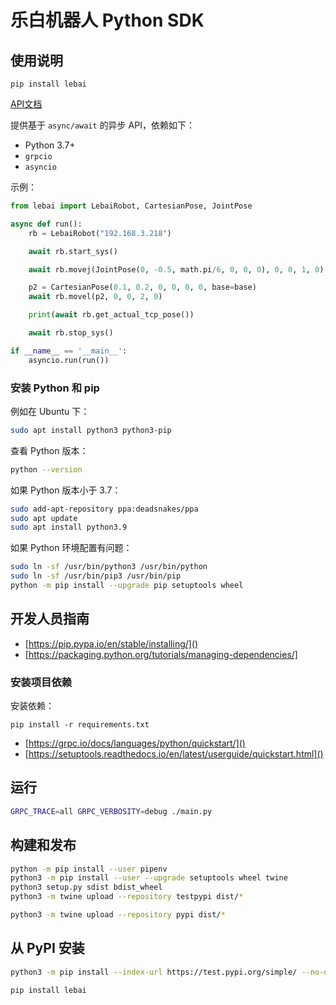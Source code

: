 # 乐白机器人 Python SDK

## 使用说明

```
pip install lebai
```

[API文档](http://lebai.py.kingfree.moe)

提供基于 `async/await` 的异步 API，依赖如下：

- Python 3.7+
- `grpcio`
- `asyncio`

示例：

```python
from lebai import LebaiRobot, CartesianPose, JointPose

async def run():
    rb = LebaiRobot("192.168.3.218")

    await rb.start_sys()

    await rb.movej(JointPose(0, -0.5, math.pi/6, 0, 0, 0), 0, 0, 1, 0)

    p2 = CartesianPose(0.1, 0.2, 0, 0, 0, 0, base=base)
    await rb.movel(p2, 0, 0, 2, 0)

    print(await rb.get_actual_tcp_pose())

    await rb.stop_sys()

if __name__ == '__main__':
    asyncio.run(run())
```

### 安装 Python 和 pip

例如在 Ubuntu 下：
```bash
sudo apt install python3 python3-pip
```

查看 Python 版本：
```bash
python --version
```

如果 Python 版本小于 3.7：
```bash
sudo add-apt-repository ppa:deadsnakes/ppa
sudo apt update
sudo apt install python3.9
```

如果 Python 环境配置有问题：
```bash
sudo ln -sf /usr/bin/python3 /usr/bin/python
sudo ln -sf /usr/bin/pip3 /usr/bin/pip
python -m pip install --upgrade pip setuptools wheel
```

## 开发人员指南

- [https://pip.pypa.io/en/stable/installing/]()
- [https://packaging.python.org/tutorials/managing-dependencies/]

### 安装项目依赖

安装依赖：
```
pip install -r requirements.txt
```

- [https://grpc.io/docs/languages/python/quickstart/]()
- [https://setuptools.readthedocs.io/en/latest/userguide/quickstart.html]()


## 运行

```bash
GRPC_TRACE=all GRPC_VERBOSITY=debug ./main.py
```

## 构建和发布

```bash
python -m pip install --user pipenv
python3 -m pip install --user --upgrade setuptools wheel twine
python3 setup.py sdist bdist_wheel
python3 -m twine upload --repository testpypi dist/*

python3 -m twine upload --repository pypi dist/*
```

## 从 PyPI 安装

```bash
python3 -m pip install --index-url https://test.pypi.org/simple/ --no-deps lebai

pip install lebai
```
